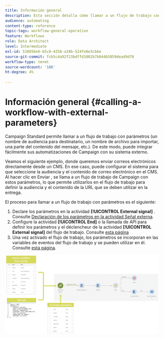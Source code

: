 ```yaml
---
title: Información general
description: Esta sección detalla cómo llamar a un flujo de trabajo con parámetros externos.
audience: automating
content-type: reference
topic-tags: workflow-general-operation
feature: Workflows
role: Data Architect
level: Intermediate
exl-id: 538056e6-b5c0-4258-a34b-524fe6e3cbbe
source-git-commit: fcb5c4a92f23bdffd1082b7b044b5859dead9d70
workflow-type: tm+mt
source-wordcount: '186'
ht-degree: 4%

---
```


# Información general {#calling-a-workflow-with-external-parameters}

Campaign Standard permite llamar a un flujo de trabajo con parámetros (un nombre de audiencia para destinatario, un nombre de archivo para importar, una parte del contenido del mensaje, etc.). De este modo, puede integrar fácilmente sus automatizaciones de Campaign con su sistema externo.

Veamos el siguiente ejemplo, donde queremos enviar correos electrónicos directamente desde un CMS. En ese caso, puede configurar el sistema para que seleccione la audiencia y el contenido de correo electrónico en el CMS. Al hacer clic en Enviar , se llama a un flujo de trabajo de Campaign con estos parámetros, lo que permite utilizarlos en el flujo de trabajo para definir la audiencia y el contenido de la URL que se deben utilizar en la entrega.

El proceso para llamar a un flujo de trabajo con parámetros es el siguiente:

1. Declare los parámetros en la actividad **[!UICONTROL External signal]** . Consulte [Declaración de los parámetros en la actividad Señal externa](../../automating/using/declaring-parameters-external-signal.md).
1. Configure la actividad **[!UICONTROL End]** o la llamada de API para definir los parámetros y el déclencheur de la actividad **[!UICONTROL External signal]** del flujo de trabajo. Consulte [esta página](../../automating/using/defining-parameters-calling-workflow.md)
1. Una vez activado el flujo de trabajo, los parámetros se incorporan en las variables de eventos del flujo de trabajo y se pueden utilizar en él. Consulte [esta página](../../automating/using/customizing-workflow-external-parameters.md).

![](assets/extsignal_process.png)
